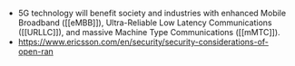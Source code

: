 - 5G technology will benefit society and industries with enhanced Mobile Broadband ([[eMBB]]), Ultra-Reliable Low Latency Communications ([[URLLC]]), and massive Machine Type Communications ([[mMTC]]).
- https://www.ericsson.com/en/security/security-considerations-of-open-ran